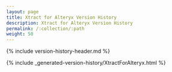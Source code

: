 ```yaml
---
layout: page
title: Xtract for Alteryx Version History
description: Xtract for Alteryx Version History
permalink: /:collection/:path
weight: 50
---
```


{% include version-history-header.md %}

{% include _generated-version-history/XtractForAlteryx.html %}
